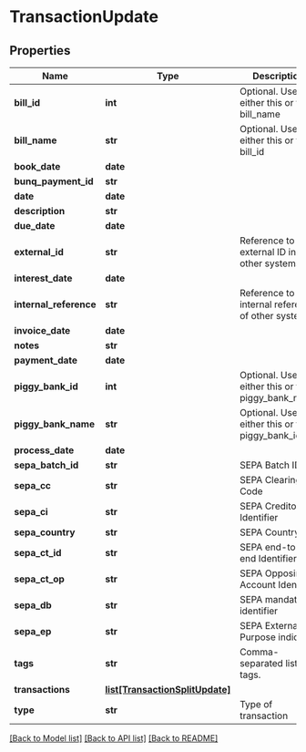 # TransactionUpdate

## Properties
Name | Type | Description | Notes
------------ | ------------- | ------------- | -------------
**bill_id** | **int** | Optional. Use either this or the bill_name | [optional] 
**bill_name** | **str** | Optional. Use either this or the bill_id | [optional] 
**book_date** | **date** |  | [optional] 
**bunq_payment_id** | **str** |  | [optional] 
**date** | **date** |  | 
**description** | **str** |  | 
**due_date** | **date** |  | [optional] 
**external_id** | **str** | Reference to external ID in other systems. | [optional] 
**interest_date** | **date** |  | [optional] 
**internal_reference** | **str** | Reference to internal reference of other systems. | [optional] 
**invoice_date** | **date** |  | [optional] 
**notes** | **str** |  | [optional] 
**payment_date** | **date** |  | [optional] 
**piggy_bank_id** | **int** | Optional. Use either this or the piggy_bank_name | [optional] 
**piggy_bank_name** | **str** | Optional. Use either this or the piggy_bank_id | [optional] 
**process_date** | **date** |  | [optional] 
**sepa_batch_id** | **str** | SEPA Batch ID | [optional] 
**sepa_cc** | **str** | SEPA Clearing Code | [optional] 
**sepa_ci** | **str** | SEPA Creditor Identifier | [optional] 
**sepa_country** | **str** | SEPA Country | [optional] 
**sepa_ct_id** | **str** | SEPA end-to-end Identifier | [optional] 
**sepa_ct_op** | **str** | SEPA Opposing Account Identifier | [optional] 
**sepa_db** | **str** | SEPA mandate identifier | [optional] 
**sepa_ep** | **str** | SEPA External Purpose indicator | [optional] 
**tags** | **str** | Comma-separated list of tags. | [optional] 
**transactions** | [**list[TransactionSplitUpdate]**](TransactionSplitUpdate.md) |  | 
**type** | **str** | Type of transaction | 

[[Back to Model list]](../README.md#documentation-for-models) [[Back to API list]](../README.md#documentation-for-api-endpoints) [[Back to README]](../README.md)


